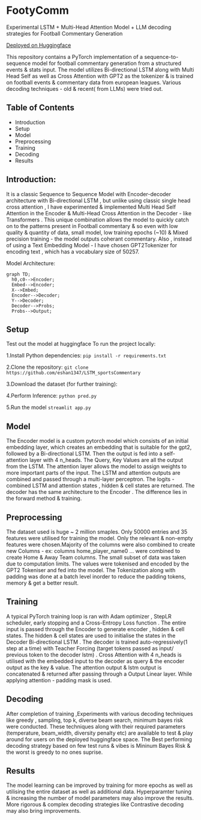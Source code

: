 # FootyComm
Experimental LSTM + Multi-Head Attention Model + LLM decoding strategies for Football Commentary Generation 

[Deployed on Huggingface](https://huggingface.co/spaces/eshan13/FootyComm)

This repository contains a PyTorch implementation of a sequence-to-sequence model for football commentary generation from a structured events & stats input. The model utilizes Bi-directional LSTM along with Multi Head Self as well as Cross Attention with GPT2 as the tokenizer & is trained on football events & commentary data from european leagues. Various decoding techniques - old & recent( from LLMs) were tried out. 

## Table of Contents
- Introduction
- Setup
- Model
- Preprocessing
- Training
- Decoding
- Results

## Introduction:
It is a classic Sequence to Sequence Model with Encoder-decoder architecture with Bi-directional LSTM , but unlike using classic single head cross attention , I have experimented & implemented Multi Head Self Attention in the Encoder & Multi-Head Cross Attention in the Decoder - like Transformers . This unique combination allows the model to quickly catch on to the patterns present in Football commentary & so even with low quality & quantity of data, small model, low training epochs (~10) & Mixed precision training - the model outputs coherant commentary. Also , instead of using a Text Embedding Model - I have chosen GPT2Tokenizer for encoding text , which has a vocabulary size of 50257.


Model Architecture: 
```mermaid
graph TD;
  h0,c0-->Encoder;
  Embed-->Encoder;
  X-->Embed;
  Encoder-->Decoder;
  Y-->Decoder;
  Decoder-->Probs;
  Probs-->Output;
```

## Setup
Test out the model at huggingface
To run the project locally: 

1.Install Python dependencies:
`pip install -r requirements.txt`

2.Clone the repository:
`git clone https://github.com/eshan1347/LSTM_sportsCommentary`

3.Download the dataset (for further training):

4.Perform Inference:
`python pred.py`

5.Run the model
`streamlit app.py`

## Model
The Encoder model is a custom pytorch model which consists of an initial embedding layer, which creates an embedding that is suitable for the gpt2, followed by a Bi-directional LSTM. Then the output is fed into a self-attention layer with 4 n_heads. The Query, Key Values are all the output from the LSTM. The attention layer allows the model to assign weights to more important parts of the input. The LSTM and attention outputs are combined and passed through 
a multi-layer perceptron. The logits - combined LSTM and attention states , hidden & cell states are returned. The decoder has the same architecture to the Encoder . The difference lies in the forward method & training.

## Preprocessing 
The dataset used is huge ~ 2 million smaples. Only 50000 entries and 35 features were utilised for training the model. Only the relevant & non-empty features were chosen.Majority of the columns were also combined to create new Columns - ex: columns home_player_name0 ... were combined to create Home & Away Team columns. The small subset of data was taken due to computation limits. The values were tokenised and encoded by the GPT2 Tokeniser and fed into the model. The Tokenization along with padding was done at a batch level inorder to reduce the padding tokens, memory & get a better result. 

## Training
A typical PyTorch training loop is ran with Adam optimizer , StepLR scheduler, early stopping and a Cross-Entropy Loss function . The entire input is passed through the Encoder to generate encoder , hidden & cell states. The hidden & cell states are used to initialise the states in the Decoder Bi-directional LSTM . The decoder is trained auto-regressively(1 step at a time) with Teacher Forcing (target tokens passed as input/ previous token to the decoder lstm) . Cross Attention with 4 n_heads is utilised with the embedded input to the decoder as query & the encoder output as the key & value. The attention output & lstm output is concatenated & returned after passing through a Output Linear layer. While applying attention - padding mask is used. 

## Decoding
After completion of training ,Experiments with various decoding techniques like greedy , sampling, top k, diverse beam search, minimum bayes risk were conducted. These techniques along with their required parameters (temperature, beam_width,  diversity penalty etc) are available to test & play around for users on the deployed huggingface space. The Best performing decoding strategy based on few test runs & vibes is Mininum Bayes Risk & the worst is greedy to no ones suprise.

## Results
The model learning can be improved by training for more epochs as well as utilising the entire dataset as well as additional data. Hyperparamter tuning & increasing the number of model parameters may also improve the results. More rigorous & complex decoding strategies like Contrastive decoding may also bring improvements.

